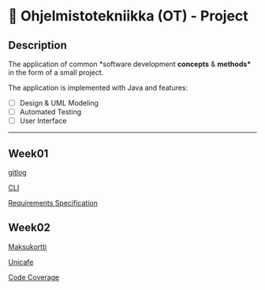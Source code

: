 # 🍊 Ohjelmistotekniikka (OT) - Project

## Description

The application of common \*software development **concepts** & **methods\*** in the form of a small project.

The application is implemented with Java and features:

- [ ] Design & UML Modeling
- [ ] Automated Testing
- [ ] User Interface

---

## Week01

[gitlog](https://github.com/Nurou/ot-harjoitustyo/blob/master/laskarit/viikko1/gitlog.txt)

[CLI](https://github.com/Nurou/ot-harjoitustyo/blob/master/laskarit/viikko1/kommentorivi.txt) 

[Requirements Specification](https://github.com/Nurou/ot-harjoitustyo/blob/master/studyTracker/documentation/requirements-specification.md)

## Week02

[Maksukortti](https://github.com/Nurou/ot-harjoitustyo/blob/master/laskarit/viikko2/Maksukortti)

[Unicafe](https://github.com/Nurou/ot-harjoitustyo/blob/master/laskarit/viikko2/Unicafe)

[Code Coverage](https://github.com/Nurou/ot-harjoitustyo/blob/master/laskarit/viikko2/week2-codecoverage.jpg)
